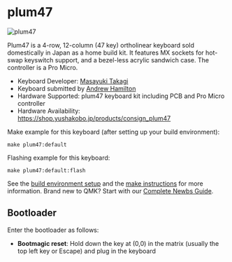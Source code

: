 # plum47

![plum47](https://i.imgur.com/t3rjsWIh.png)

Plum47 is a 4-row, 12-column (47 key) ortholinear keyboard sold domestically in Japan as a 
home build kit.  It features MX sockets for hot-swap keyswitch support, and a bezel-less
acrylic sandwich case.  The controller is a Pro Micro.

* Keyboard Developer: [Masayuki Takagi](https://github.com/takagi)
* Keyboard submitted by [Andrew Hamilton](https://github.com/awh-tokyo)
* Hardware Supported: plum47 keyboard kit including PCB and Pro Micro controller
* Hardware Availability: https://shop.yushakobo.jp/products/consign_plum47

Make example for this keyboard (after setting up your build environment):

    make plum47:default

Flashing example for this keyboard:

    make plum47:default:flash

See the [build environment setup](https://docs.qmk.fm/#/getting_started_build_tools) and the [make instructions](https://docs.qmk.fm/#/getting_started_make_guide) for more information. Brand new to QMK? Start with our [Complete Newbs Guide](https://docs.qmk.fm/#/newbs).

## Bootloader

Enter the bootloader as follows:

* **Bootmagic reset**: Hold down the key at (0,0) in the matrix (usually the top left key or Escape) and plug in the keyboard
